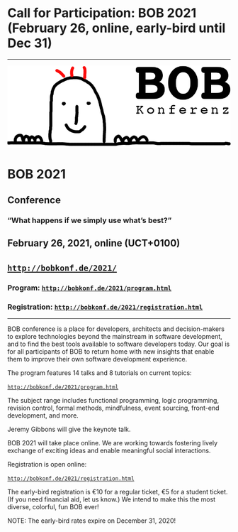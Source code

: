 ---
---

<head><meta charset="utf-8"></head>

# Call for Participation: BOB 2021 (February 26, online, early-bird until Dec 31)

<hr/>

![BOB Logo](/images/bob_head.png)

# BOB 2021

## Conference

### “What happens if we simply use what’s best?”

## February 26, 2021, online (UCT+0100)

## [`http://bobkonf.de/2021/`](http://bobkonf.de/2021/)

### Program: [`http://bobkonf.de/2021/program.html`](http://bobkonf.de/2021/program.html)

### Registration: [`http://bobkonf.de/2021/registration.html`](http://bobkonf.de/2021/registration.html)

<hr/>

BOB conference is a place for developers, architects and decision-makers
to explore technologies beyond the mainstream in software development,
and to find the best tools available to software developers today. Our
goal is for all participants of BOB to return home with new insights
that enable them to improve their own software development
experience.

The program features 14 talks and 8 tutorials on current topics:

[`http://bobkonf.de/2021/program.html`](http://bobkonf.de/2021/program.html)

The subject range includes functional programming, logic programming,
revision control, formal methods, mindfulness, event sourcing,
front-end development, and more.

Jeremy Gibbons will give the keynote talk.

BOB 2021 will take place online.  We are working towards fostering
lively exchange of exciting ideas and enable meaningful social
interactions.

Registration is open online:

[`http://bobkonf.de/2021/registration.html`](http://bobkonf.de/2021/registration.html)

The early-bird registration is €10 for a regular ticket, €5 for a
student ticket.  (If you need financial aid, let us know.)  We intend
to make this the most diverse, colorful, fun BOB ever!

NOTE: The early-bird rates expire on December 31, 2020!
